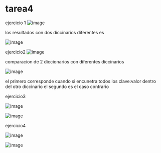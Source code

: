 # tarea4
ejercicio 1
![image](https://github.com/user-attachments/assets/6560d4a2-67fc-4d9e-a0de-7ee660f1cc3e)

los resultados con dos diccinarios diferentes es

![image](https://github.com/user-attachments/assets/ec5e6e10-649a-48b1-b201-e43ee8a8b705)

ejercicio2 
![image](https://github.com/user-attachments/assets/c7e0036f-fed6-4db6-bf86-369d4651d09b)

comparacion de 2 diccionarios con diferentes diccinarios

![image](https://github.com/user-attachments/assets/5a066ad1-29a7-4d08-bb0a-c39b5b3500b0)

el primero corresponde cuando si encunetra todos los clave:valor dentro del otro diccinario
el segundo es el caso contrario

ejercicio3

![image](https://github.com/user-attachments/assets/663a22f3-7e6c-42d5-8b38-c9b28f3300ac)

![image](https://github.com/user-attachments/assets/9fa6348e-194c-4b42-96da-a13a86bac0d2)

ejercicio4

![image](https://github.com/user-attachments/assets/54c23956-93cb-4c36-8683-1bed4f137ac9)

![image](https://github.com/user-attachments/assets/2ed2fa61-02fe-41e6-82f0-88007a7d9fc5)

